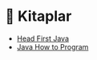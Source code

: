# 📘 Kitaplar

<!--Index-->

- [Head First Java](Head%20First%20Java.pdf)
- [Java How to Program](Java%20How%20to%20Program.pdf)

<!--Index-->
